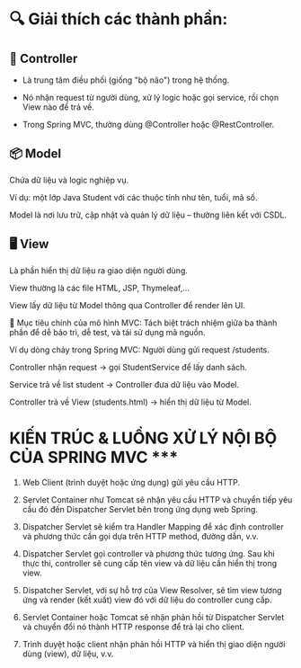 

# 🔍 Giải thích các thành phần:
## 🧠 Controller
+ Là trung tâm điều phối (giống "bộ não") trong hệ thống.

+ Nó nhận request từ người dùng, xử lý logic hoặc gọi service, rồi chọn View nào để trả về.

+ Trong Spring MVC, thường dùng @Controller hoặc @RestController.

## 📦 Model
Chứa dữ liệu và logic nghiệp vụ.

Ví dụ: một lớp Java Student với các thuộc tính như tên, tuổi, mã số.

Model là nơi lưu trữ, cập nhật và quản lý dữ liệu – thường liên kết với CSDL.

## 🖥️ View
Là phần hiển thị dữ liệu ra giao diện người dùng.

View thường là các file HTML, JSP, Thymeleaf,...

View lấy dữ liệu từ Model thông qua Controller để render lên UI.

📌 Mục tiêu chính của mô hình MVC:
Tách biệt trách nhiệm giữa ba thành phần để dễ bảo trì, dễ test, và tái sử dụng mã nguồn.

Ví dụ dòng chảy trong Spring MVC:
Người dùng gửi request /students.

Controller nhận request → gọi StudentService để lấy danh sách.

Service trả về list student → Controller đưa dữ liệu vào Model.

Controller trả về View (students.html) → hiển thị dữ liệu từ Model.


# KIẾN TRÚC & LUỒNG XỬ LÝ NỘI BỘ CỦA SPRING MVC ***
1. Web Client (trình duyệt hoặc ứng dụng) gửi yêu cầu HTTP.

2. Servlet Container như Tomcat sẽ nhận yêu cầu HTTP và chuyển tiếp yêu cầu đó đến Dispatcher Servlet bên trong ứng dụng web Spring.

3. Dispatcher Servlet sẽ kiểm tra Handler Mapping để xác định controller và phương thức cần gọi dựa trên HTTP method, đường dẫn, v.v.

4. Dispatcher Servlet gọi controller và phương thức tương ứng. Sau khi thực thi, controller sẽ cung cấp tên view và dữ liệu cần hiển thị trong view.

5. Dispatcher Servlet, với sự hỗ trợ của View Resolver, sẽ tìm view tương ứng và render (kết xuất) view đó với dữ liệu do controller cung cấp.

6. Servlet Container hoặc Tomcat sẽ nhận phản hồi từ Dispatcher Servlet và chuyển đổi nó thành HTTP response để trả lại cho client.

7. Trình duyệt hoặc client nhận phản hồi HTTP và hiển thị giao diện người dùng (view), dữ liệu, v.v.







